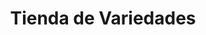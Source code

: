 ---
title: "Tienda de Variedades"
url: /ciudad-satelite/tienda-de-variedades-calle-eduardo-calderon/
shop: Lebensmittel
---